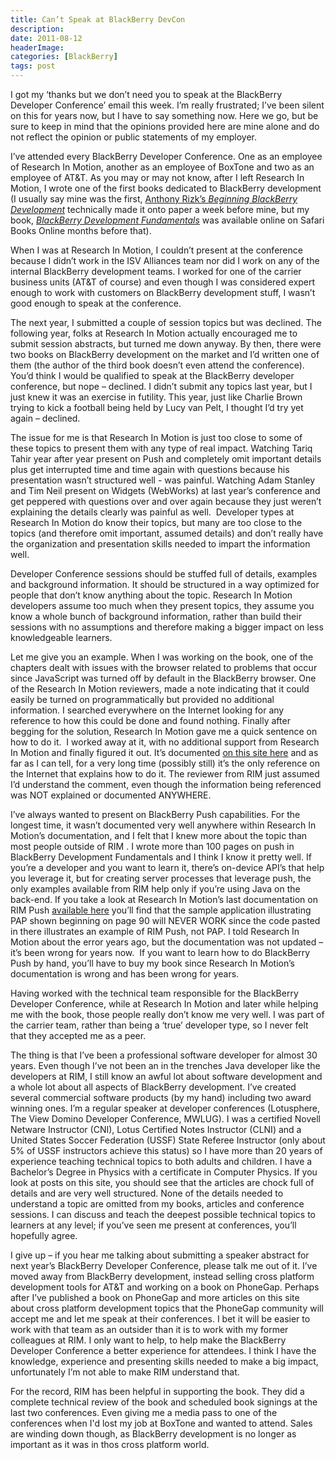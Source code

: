 ```yaml
---
title: Can’t Speak at BlackBerry DevCon
description: 
date: 2011-08-12
headerImage: 
categories: [BlackBerry]
tags: post
---
```


I got my ‘thanks but we don’t need you to speak at the BlackBerry Developer Conference’ email this week. I’m really frustrated; I’ve been silent on this for years now, but I have to say something now. Here we go, but be sure to keep in mind that the opinions provided here are mine alone and do not reflect the opinion or public statements of my employer.

I’ve attended every BlackBerry Developer Conference. One as an employee of Research In Motion, another as an employee of BoxTone and two as an employee of AT&T. As you may or may not know, after I left Research In Motion, I wrote one of the first books dedicated to BlackBerry development (I usually say mine was the first, [Anthony Rizk’s _Beginning BlackBerry Development_](https://www.amazon.com/gp/product/1430272252/ref=as_li_ss_tl?ie=UTF8&tag=mcnsof-20&linkCode=as2&camp=217145&creative=399369&creativeASIN=1430272252) technically made it onto paper a week before mine, but my book, [_BlackBerry Development Fundamentals_](https://www.bbdevfundamentals.com) was available online on Safari Books Online months before that).

When I was at Research In Motion, I couldn’t present at the conference because I didn’t work in the ISV Alliances team nor did I work on any of the internal BlackBerry development teams. I worked for one of the carrier business units (AT&T of course) and even though I was considered expert enough to work with customers on BlackBerry development stuff, I wasn’t good enough to speak at the conference.

The next year, I submitted a couple of session topics but was declined. The following year, folks at Research In Motion actually encouraged me to submit session abstracts, but turned me down anyway. By then, there were two books on BlackBerry development on the market and I’d written one of them (the author of the third book doesn’t even attend the conference). You’d think I would be qualified to speak at the BlackBerry developer conference, but nope – declined. I didn’t submit any topics last year, but I just knew it was an exercise in futility. This year, just like Charlie Brown trying to kick a football being held by Lucy van Pelt, I thought I’d try yet again – declined.

The issue for me is that Research In Motion is just too close to some of these topics to present them with any type of real impact. Watching Tariq Tahir year after year present on Push and completely omit important details plus get interrupted time and time again with questions because his presentation wasn’t structured well - was painful. Watching Adam Stanley and Tim Neil present on Widgets (WebWorks) at last year’s conference and get peppered with questions over and over again because they just weren’t explaining the details clearly was painful as well.  Developer types at Research In Motion do know their topics, but many are too close to the topics (and therefore omit important, assumed details) and don’t really have the organization and presentation skills needed to impart the information well.

Developer Conference sessions should be stuffed full of details, examples and background information. It should be structured in a way optimized for people that don’t know anything about the topic. Research In Motion developers assume too much when they present topics, they assume you know a whole bunch of background information, rather than build their sessions with no assumptions and therefore making a bigger impact on less knowledgeable learners.

Let me give you an example. When I was working on the book, one of the chapters dealt with issues with the browser related to problems that occur since JavaScript was turned off by default in the BlackBerry browser. One of the Research In Motion reviewers, made a note indicating that it could easily be turned on programmatically but provided no additional information. I searched everywhere on the Internet looking for any reference to how this could be done and found nothing. Finally after begging for the solution, Research In Motion gave me a quick sentence on how to do it.  I worked away at it, with no additional support from Research In Motion and finally figured it out. It’s documented [on this site here](index.php/blackberry/programmatically-enabling-javascript-in-the-blackberry-browser.html) and as far as I can tell, for a very long time (possibly still) it’s the only reference on the Internet that explains how to do it. The reviewer from RIM just assumed I’d understand the comment, even though the information being referenced was NOT explained or documented ANYWHERE.

I’ve always wanted to present on BlackBerry Push capabilities. For the longest time, it wasn’t documented very well anywhere within Research In Motion’s documentation, and I felt that I knew more about the topic than most people outside of RIM . I wrote more than 100 pages on push in BlackBerry Development Fundamentals and I think I know it pretty well. If you’re a developer and you want to learn it, there’s on-device API’s that help you leverage it, but for creating server processes that leverage push, the only examples available from RIM help only if you’re using Java on the back-end. If you take a look at Research In Motion’s last documentation on RIM Push [available here](https://docs.blackberry.com/en/developers/deliverables/1369/BlackBerry_Browser_Version_4.3_Content_Developer_Guide.pdf) you’ll find that the sample application illustrating PAP shown beginning on page 90 will NEVER WORK since the code pasted in there illustrates an example of RIM Push, not PAP. I told Research In Motion about the error years ago, but the documentation was not updated – it’s been wrong for years now.  If you want to learn how to do BlackBerry Push by hand, you’ll have to buy my book since Research In Motion’s documentation is wrong and has been wrong for years.

Having worked with the technical team responsible for the BlackBerry Developer Conference, while at Research In Motion and later while helping me with the book, those people really don’t know me very well. I was part of the carrier team, rather than being a ‘true’ developer type, so I never felt that they accepted me as a peer.

The thing is that I’ve been a professional software developer for almost 30 years. Even though I’ve not been an in the trenches Java developer like the developers at RIM, I still know an awful lot about software development and a whole lot about all aspects of BlackBerry development. I’ve created several commercial software products (by my hand) including two award winning ones. I’m a regular speaker at developer conferences (Lotusphere, The View Domino Developer Conference, MWLUG). I was a certified Novell Netware Instructor (CNI), Lotus Certified Notes Instructor (CLNI) and a United States Soccer Federation (USSF) State Referee Instructor (only about 5% of USSF instructors achieve this status) so I have more than 20 years of experience teaching technical topics to both adults and children. I have a Bachelor’s Degree in Physics with a certificate in Computer Physics. If you look at posts on this site, you should see that the articles are chock full of details and are very well structured. None of the details needed to understand a topic are omitted from my books, articles and conference sessions. I can discuss and teach the deepest possible technical topics to learners at any level; if you’ve seen me present at conferences, you’ll hopefully agree.

I give up – if you hear me talking about submitting a speaker abstract for next year’s BlackBerry Developer Conference, please talk me out of it. I’ve moved away from BlackBerry development, instead selling cross platform development tools for AT&T and working on a book on PhoneGap. Perhaps after I’ve published a book on PhoneGap and more articles on this site about cross platform development topics that the PhoneGap community will accept me and let me speak at their conferences. I bet it will be easier to work with that team as an outsider than it is to work with my former colleagues at RIM. I only want to help, to help make the BlackBerry Developer Conference a better experience for attendees. I think I have the knowledge, experience and presenting skills needed to make a big impact, unfortunately I’m not able to make RIM understand that.

For the record, RIM has been helpful in supporting the book. They did a complete technical review of the book and scheduled book signings at the last two conferences. Even giving me a media pass to one of the conferences when I'd lost my job at BoxTone and wanted to attend. Sales are winding down though, as BlackBerry development is no longer as important as it was in thos cross platform world.